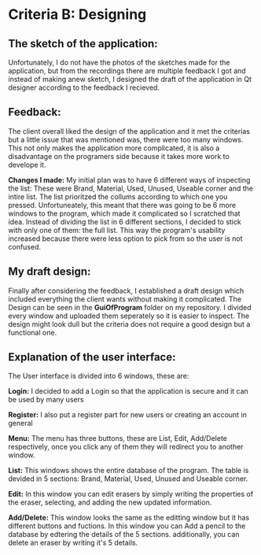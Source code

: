 Criteria B: Designing
===

## The sketch of the application:
Unfortunately, I do not have the photos of the sketches made for the application, but from the recordings there are multiple feedback I got and instead of making anew sketch, I designed the draft of the application in Qt designer according to the feedback I recieved.


## Feedback:
The client overall liked the design of the application and it met the criterias but a little issue that was mentioned was, there were too many windows.
This not only makes the application more complicated, it is also a disadvantage on the programers side because it takes more work to develope it.

**Changes I made:** My initial plan was to have 6 different ways of inspecting the list: These were Brand, Material, Used, Unused, Useable corner and the intire list. The list prioritzed the collums according to which one you pressed. Unfortuneately, this meant that there was going to be 6 more windows to the program, which made it complicated so I scratched that idea. Instead of dividing the list in 6 different sections, I decided to stick with only one of them: the full list. This way the program's usability increased because there were less option to pick from so the user is not confused.


## My draft design:
Finally after considering the feedback, I established a draft design which included everything the client wants without making it complicated. The Design can be seen in the **GuiOfProgram** folder on my repository. I divided every window and uploaded them seperately so it is easier to inspect. The design might look dull but the criteria does not require a good design but a functional one.


## Explanation of the user interface:
The User interface is divided into 6 windows, these are:

**Login:** I decided to add a Login so that the application is secure and it can be used by many users

**Register:** I also put a register part for new users or creating an account in general

**Menu:** The menu has three buttons, these are List, Edit, Add/Delete respectively, once you click any of them they will redirect you to another window.

**List:** This windows shows the entire database of the program. The table is devided in 5 sections: Brand, Material, Used, Unused and Useable corner.

**Edit:** In this window you can edit erasers by simply writing the properties of the eraser, selecting, and adding the new updated information.

**Add/Delete:** This window looks the same as the editting window but it has different buttons and fuctions. In this window you can Add a pencil to the database by edtering the details of the 5 sections. additionally, you can delete an eraser by writing it's 5 details.


